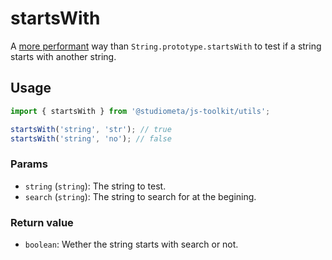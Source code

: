 # startsWith

A [more performant](https://jsbench.me/1hlkqqd0ff/1) way than `String.prototype.startsWith` to test if a string starts with another string.

## Usage

```js twoslash
import { startsWith } from '@studiometa/js-toolkit/utils';

startsWith('string', 'str'); // true
startsWith('string', 'no'); // false
```

### Params

- `string` (`string`): The string to test.
- `search` (`string`): The string to search for at the begining.

### Return value

- `boolean`: Wether the string starts with search or not.
